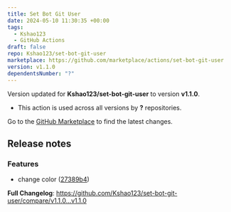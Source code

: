 ```yaml
---
title: Set Bot Git User
date: 2024-05-10 11:30:35 +00:00
tags:
  - Kshao123
  - GitHub Actions
draft: false
repo: Kshao123/set-bot-git-user
marketplace: https://github.com/marketplace/actions/set-bot-git-user
version: v1.1.0
dependentsNumber: "?"
---
```



Version updated for **Kshao123/set-bot-git-user** to version **v1.1.0**.
- This action is used across all versions by **?** repositories.

Go to the [GitHub Marketplace](https://github.com/marketplace/actions/set-bot-git-user) to find the latest changes.

## Release notes

### Features

* change color ([27389b4](https://github.com/Kshao123/set-bot-git-user/commit/27389b44a22895e98f2b4f562964747d5b4a5a6b))

**Full Changelog**: https://github.com/Kshao123/set-bot-git-user/compare/v1.1.0...v1.1.0
